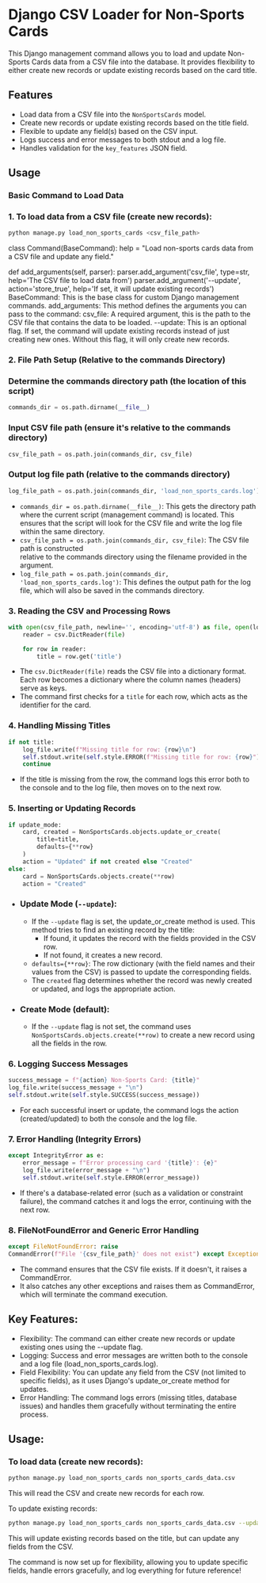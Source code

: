 # Django CSV Loader for Non-Sports Cards

This Django management command allows you to load and update Non-Sports Cards data from a CSV file into the database. 
It provides flexibility to either create new records or update existing records based on the card title.

## Features

- Load data from a CSV file into the `NonSportsCards` model. 
- Create new records or update existing records based on the title field. 
- Flexible to update any field(s) based on the CSV input. 
- Logs success and error 
messages to both stdout and a log file. 
- Handles validation for the `key_features` JSON field.

## Usage

### Basic Command to Load Data

### 1. To load data from a CSV file (create new records):

```bash 
python manage.py load_non_sports_cards <csv_file_path> 
```

class Command(BaseCommand): help = "Load non-sports cards data from a CSV file and update any field."

 def add_arguments(self, parser): parser.add_argument('csv_file', type=str, help='The CSV file to load data from') parser.add_argument('--update', action='store_true', help='If set, it will update existing records') BaseCommand: This is the base class for custom
Django management commands. add_arguments: This method defines the arguments you can pass to the command: csv_file: A required argument, this is the path to the CSV file that contains the data to be loaded. --update: This is an optional flag. If set, the command will
update existing records instead of just creating new ones. Without this flag, it will only create new records. 

### 2. File Path Setup (Relative to the commands Directory)

### Determine the commands directory path (the location of this script)
```python
commands_dir = os.path.dirname(__file__) 
```

### Input CSV file path (ensure it's relative to the commands directory)

```python 
csv_file_path = os.path.join(commands_dir, csv_file) 
```

### Output log file path (relative to the commands directory) 

```python 
log_file_path = os.path.join(commands_dir, 'load_non_sports_cards.log'): 
```

* `commands_dir = os.path.dirname(__file__)`: This gets the directory path where the 
current script (management command) is located. This ensures that the script will look 
for the CSV file and write the log file within the same directory. 
* `csv_file_path = os.path.join(commands_dir, csv_file)`: The CSV file path is constructed  
relative to the commands directory using the filename provided in the argument. 
* `log_file_path = os.path.join(commands_dir, 'load_non_sports_cards.log')`: 
This defines the output path for the log file, which will also be saved in the commands directory. 

### 3. Reading the CSV and Processing Rows 

```python 
with open(csv_file_path, newline='', encoding='utf-8') as file, open(log_file_path, 'w') as log_file:
    reader = csv.DictReader(file)

    for row in reader:
        title = row.get('title')
 ```

* The `csv.DictReader(file)` reads the CSV file into a dictionary format. 
Each row becomes a dictionary where the column names (headers) serve as keys. 
* The command first checks for a `title` for each row, which acts as the identifier for the card. 

### 4. Handling Missing Titles

```python 
if not title:
    log_file.write(f"Missing title for row: {row}\n")
    self.stdout.write(self.style.ERROR(f"Missing title for row: {row}"))
    continue
```

* If the title is missing from the row, the command logs this error both to the console and to the 
log file, then moves on to the next row.

### 5. Inserting or Updating Records

```python 
if update_mode:
    card, created = NonSportsCards.objects.update_or_create(
        title=title,
        defaults={**row}
    )
    action = "Updated" if not created else "Created"
else:
    card = NonSportsCards.objects.create(**row)
    action = "Created"
```
* ### Update Mode (`--update`):
    * If the `--update` flag is set, the update_or_create method is used. This method tries to find an 
    existing record by the title: 
        * If found, it updates the record with the fields provided in the CSV row. 
        * If not found, it creates a new record. 
    * `defaults={**row}`: The row dictionary (with the field names and their values from the CSV) is 
    passed to update the corresponding fields. 
    * The `created` flag determines whether the record was newly created or updated, and logs the appropriate action. 
* ### Create Mode (default): 
    * If the `--update` flag is not set, the command uses `NonSportsCards.objects.create(**row)` 
to create a new record using all the fields in the row. 

### 6. Logging Success Messages

```python 
success_message = f"{action} Non-Sports Card: {title}"
log_file.write(success_message + "\n")
self.stdout.write(self.style.SUCCESS(success_message))
```

* For each successful insert or update, the command logs the action (created/updated) 
to both the console and the log file. 

### 7. Error Handling (Integrity Errors)

```python 
except IntegrityError as e:
    error_message = f"Error processing card '{title}': {e}"
    log_file.write(error_message + "\n")
    self.stdout.write(self.style.ERROR(error_message))
```

* If there's a database-related error (such as a validation or constraint failure), 
the command catches it and logs the error, continuing with the next row. 

### 8. FileNotFoundError and Generic Error Handling 

```python  
except FileNotFoundError: raise
CommandError(f"File '{csv_file_path}' does not exist") except Exception as e: raise CommandError(f"An error occurred: {e}") 
```

* The command ensures that the CSV file exists. If it doesn't, it raises a CommandError. 
* It also catches any other exceptions and raises them as CommandError, which will terminate the command execution.

## Key Features:
- Flexibility: The command can either create new records or update existing ones using the --update flag.
- Logging: Success and error messages are written both to the console and a log file (load_non_sports_cards.log).
- Field Flexibility: You can update any field from the CSV (not limited to specific fields), as it uses Django's 
update_or_create method for updates. 
- Error Handling: The command logs errors (missing titles, database issues) and handles them gracefully without 
terminating the entire process.

## Usage:
### To load data (create new records):

```bash 
python manage.py load_non_sports_cards non_sports_cards_data.csv 
``` 

This will read the CSV and create new records for each row.

To update existing records:

```bash 
python manage.py load_non_sports_cards non_sports_cards_data.csv --update 
``` 

This will update existing records based on the title, but can update any fields from the CSV.

The command is now set up for flexibility, allowing you to update specific fields, handle errors 
gracefully, and log everything for future reference!

